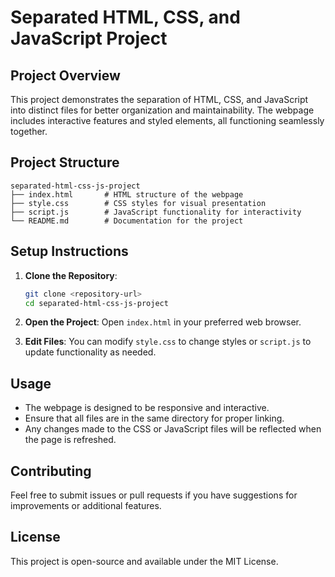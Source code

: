 # Separated HTML, CSS, and JavaScript Project

## Project Overview
This project demonstrates the separation of HTML, CSS, and JavaScript into distinct files for better organization and maintainability. The webpage includes interactive features and styled elements, all functioning seamlessly together.

## Project Structure
```
separated-html-css-js-project
├── index.html       # HTML structure of the webpage
├── style.css        # CSS styles for visual presentation
├── script.js        # JavaScript functionality for interactivity
└── README.md        # Documentation for the project
```

## Setup Instructions
1. **Clone the Repository**: 
   ```bash
   git clone <repository-url>
   cd separated-html-css-js-project
   ```

2. **Open the Project**: Open `index.html` in your preferred web browser.

3. **Edit Files**: You can modify `style.css` to change styles or `script.js` to update functionality as needed.

## Usage
- The webpage is designed to be responsive and interactive.
- Ensure that all files are in the same directory for proper linking.
- Any changes made to the CSS or JavaScript files will be reflected when the page is refreshed.

## Contributing
Feel free to submit issues or pull requests if you have suggestions for improvements or additional features.

## License
This project is open-source and available under the MIT License.